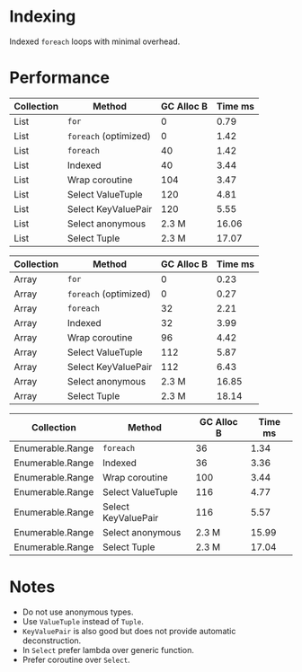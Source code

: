 # Indexing
Indexed `foreach` loops with minimal overhead.

# Performance

| Collection | Method | GC Alloc B | Time ms |
|------------|--------|----------|---------|
| List | `for` | 0 | 0.79 |
| List | `foreach` (optimized) | 0 | 1.42 |
| List | `foreach` | 40 | 1.42 |
| List | Indexed | 40 | 3.44 |
| List | Wrap coroutine | 104 | 3.47 |
| List | Select ValueTuple | 120 | 4.81 |
| List | Select KeyValuePair | 120 | 5.55 |
| List | Select anonymous | 2.3 M | 16.06 |
| List | Select Tuple | 2.3 M | 17.07 |

| Collection | Method | GC Alloc B | Time ms |
|------------|--------|----------|---------|
| Array | `for` | 0 | 0.23 |
| Array | `foreach` (optimized) | 0 | 0.27 |
| Array | `foreach` | 32 | 2.21 |
| Array | Indexed | 32 | 3.99 |
| Array | Wrap coroutine | 96 | 4.42 |
| Array | Select ValueTuple | 112 | 5.87 |
| Array | Select KeyValuePair | 112 | 6.43 |
| Array | Select anonymous | 2.3 M | 16.85 |
| Array | Select Tuple | 2.3 M | 18.14 |

| Collection | Method | GC Alloc B | Time ms |
|------------|--------|----------|---------|
| Enumerable.Range | `foreach` | 36 | 1.34 |
| Enumerable.Range | Indexed | 36 | 3.36 |
| Enumerable.Range | Wrap coroutine | 100 | 3.44 |
| Enumerable.Range | Select ValueTuple | 116 | 4.77 |
| Enumerable.Range | Select KeyValuePair | 116 | 5.57 |
| Enumerable.Range | Select anonymous | 2.3 M | 15.99 |
| Enumerable.Range | Select Tuple | 2.3 M | 17.04 |

# Notes

- Do not use anonymous types.
- Use `ValueTuple` instead of `Tuple`.
- `KeyValuePair` is also good but does not provide automatic deconstruction.
- In `Select` prefer lambda over generic function.
- Prefer coroutine over `Select`.
